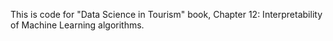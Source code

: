 This is code for "Data Science in Tourism" book, Chapter 12: Interpretability of Machine Learning algorithms.
